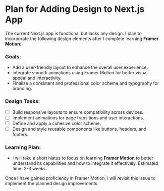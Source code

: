 # Plan for Adding Design to Next.js App

The current Next.js app is functional but lacks any design. I plan to incorporate the following design elements after I complete learning **Framer Motion**:

### Goals:
   - Add a user-friendly layout to enhance the overall user experience.
   - Integrate smooth animations using Framer Motion for better visual appeal and interactivity.
   - Finalize a consistent and professional color scheme and typography for branding.

### Design Tasks:
   - [ ] Build responsive layouts to ensure compatibility across devices.
   - [ ] Implement animations for page transitions and user interactions.
   - [ ] Define and apply a cohesive color scheme.
   - [ ] Design and style reusable components like buttons, headers, and footers.

### Learning Plan:
   - I will take a short hiatus to focus on learning **Framer Motion** to better understand its capabilities and how to integrate it effectively. Estimated time: 2-3 weeks.

Once I have gained proficiency in Framer Motion, I will revisit this issue to implement the planned design improvements.